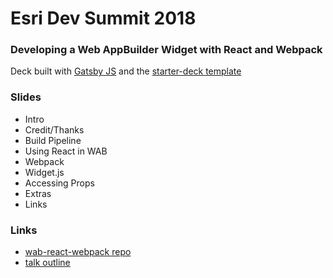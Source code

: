 # Esri Dev Summit 2018
### Developing a Web AppBuilder Widget with React and Webpack

Deck built with [Gatsby JS](https://www.gatsbyjs.org/) and the [starter-deck template](https://github.com/fabe/gatsby-starter-deck)

### Slides
- Intro
- Credit/Thanks
- Build Pipeline
- Using React in WAB
- Webpack
- Widget.js
- Accessing Props
- Extras
- Links

### Links
- [wab-react-webpack repo](https://github.com/brygrill/wab-react-webpack)
- [talk outline](https://github.com/brygrill/esri-dev-summit-presentation-2018/wiki)
